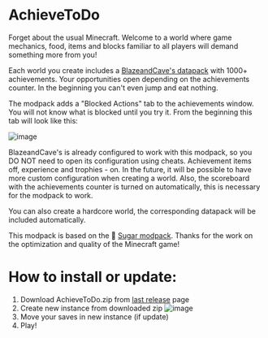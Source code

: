 # AchieveToDo

Forget about the usual Minecraft. Welcome to a world where game mechanics, food, items and blocks familiar to all players will demand something more from you!

Each world you create includes a [BlazeandCave's datapack](https://www.planetminecraft.com/data-pack/blazeandcave-s-advancements-pack-1-12/) with 1000+ achievements. Your opportunities open depending on the achievements counter. In the beginning you can't even jump and eat nothing. 

The modpack adds a "Blocked Actions" tab to the achievements window. You will not know what is blocked until you try it. From the beginning this tab will look like this:

![image](https://user-images.githubusercontent.com/96978370/199967140-315aabf5-42ad-4c68-9f43-05e92781c39f.png)

BlazeandCave's is already configured to work with this modpack, so you DO NOT need to open its configuration using cheats. Achievement items off, experience and trophies - on. In the future, it will be possible to have more custom configuration when creating a world. Also, the scoreboard with the achievements counter is turned on automatically, this is necessary for the modpack to work.

You can also create a hardcore world, the corresponding datapack will be included automatically.

This modpack is based on the 💜 [Sugar modpack](https://modrinth.com/modpack/sugar). Thanks for the work on the optimization and quality of the Minecraft game!

# How to install or update:
1. Download AchieveToDo.zip from [last release](https://github.com/diskree/AchieveToDo/releases/latest) page
2. Create new instance from downloaded zip
![image](https://user-images.githubusercontent.com/96978370/200134244-2ac599e9-40d3-456e-880c-81d43edd21c5.png)
3. Move your saves in new instance (if update)
4. Play!

